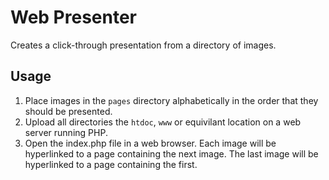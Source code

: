 # Web Presenter

Creates a click-through presentation from a directory of images.

## Usage

1. Place images in the `pages` directory alphabetically in the order that they should be presented.
1. Upload all directories the `htdoc`, `www` or equivilant location on a web server running PHP.
1. Open the index.php file in a web browser. Each image will be hyperlinked to a page containing the next image. The last image will be hyperlinked to a page containing the first.